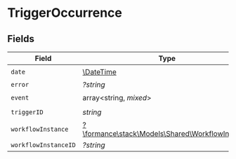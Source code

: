 # TriggerOccurrence


## Fields

| Field                                                                                      | Type                                                                                       | Required                                                                                   | Description                                                                                |
| ------------------------------------------------------------------------------------------ | ------------------------------------------------------------------------------------------ | ------------------------------------------------------------------------------------------ | ------------------------------------------------------------------------------------------ |
| `date`                                                                                     | [\DateTime](https://www.php.net/manual/en/class.datetime.php)                              | :heavy_check_mark:                                                                         | N/A                                                                                        |
| `error`                                                                                    | *?string*                                                                                  | :heavy_minus_sign:                                                                         | N/A                                                                                        |
| `event`                                                                                    | array<string, *mixed*>                                                                     | :heavy_check_mark:                                                                         | N/A                                                                                        |
| `triggerID`                                                                                | *string*                                                                                   | :heavy_check_mark:                                                                         | N/A                                                                                        |
| `workflowInstance`                                                                         | [?\formance\stack\Models\Shared\WorkflowInstance](../../Models/Shared/WorkflowInstance.md) | :heavy_minus_sign:                                                                         | N/A                                                                                        |
| `workflowInstanceID`                                                                       | *?string*                                                                                  | :heavy_minus_sign:                                                                         | N/A                                                                                        |